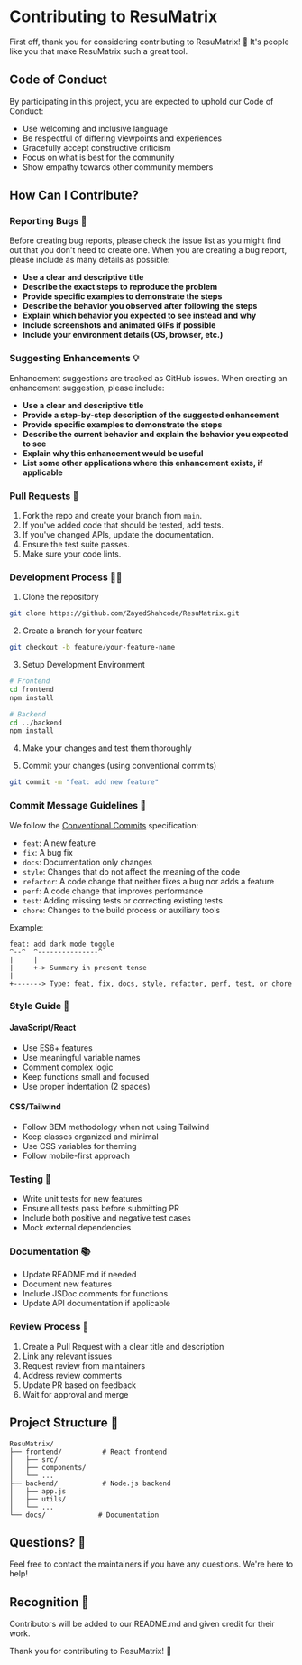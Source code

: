 # Contributing to ResuMatrix

First off, thank you for considering contributing to ResuMatrix! 🎉 It's people like you that make ResuMatrix such a great tool.

## Code of Conduct

By participating in this project, you are expected to uphold our Code of Conduct:

- Use welcoming and inclusive language
- Be respectful of differing viewpoints and experiences
- Gracefully accept constructive criticism
- Focus on what is best for the community
- Show empathy towards other community members

## How Can I Contribute?

### Reporting Bugs 🐛

Before creating bug reports, please check the issue list as you might find out that you don't need to create one. When you are creating a bug report, please include as many details as possible:

* **Use a clear and descriptive title**
* **Describe the exact steps to reproduce the problem**
* **Provide specific examples to demonstrate the steps**
* **Describe the behavior you observed after following the steps**
* **Explain which behavior you expected to see instead and why**
* **Include screenshots and animated GIFs if possible**
* **Include your environment details (OS, browser, etc.)**

### Suggesting Enhancements 💡

Enhancement suggestions are tracked as GitHub issues. When creating an enhancement suggestion, please include:

* **Use a clear and descriptive title**
* **Provide a step-by-step description of the suggested enhancement**
* **Provide specific examples to demonstrate the steps**
* **Describe the current behavior and explain the behavior you expected to see**
* **Explain why this enhancement would be useful**
* **List some other applications where this enhancement exists, if applicable**

### Pull Requests 🚀

1. Fork the repo and create your branch from `main`.
2. If you've added code that should be tested, add tests.
3. If you've changed APIs, update the documentation.
4. Ensure the test suite passes.
5. Make sure your code lints.

### Development Process 👩‍💻

1. Clone the repository
```bash
git clone https://github.com/ZayedShahcode/ResuMatrix.git
```

2. Create a branch for your feature
```bash
git checkout -b feature/your-feature-name
```

3. Setup Development Environment
```bash
# Frontend
cd frontend
npm install

# Backend
cd ../backend
npm install
```

4. Make your changes and test them thoroughly

5. Commit your changes (using conventional commits)
```bash
git commit -m "feat: add new feature"
```

### Commit Message Guidelines 📝

We follow the [Conventional Commits](https://www.conventionalcommits.org/) specification:

- `feat`: A new feature
- `fix`: A bug fix
- `docs`: Documentation only changes
- `style`: Changes that do not affect the meaning of the code
- `refactor`: A code change that neither fixes a bug nor adds a feature
- `perf`: A code change that improves performance
- `test`: Adding missing tests or correcting existing tests
- `chore`: Changes to the build process or auxiliary tools

Example:
```
feat: add dark mode toggle
^--^  ^---------------^
|     |
|     +-> Summary in present tense
|
+-------> Type: feat, fix, docs, style, refactor, perf, test, or chore
```

### Style Guide 🎨

#### JavaScript/React
- Use ES6+ features
- Use meaningful variable names
- Comment complex logic
- Keep functions small and focused
- Use proper indentation (2 spaces)

#### CSS/Tailwind
- Follow BEM methodology when not using Tailwind
- Keep classes organized and minimal
- Use CSS variables for theming
- Follow mobile-first approach

### Testing 🧪

- Write unit tests for new features
- Ensure all tests pass before submitting PR
- Include both positive and negative test cases
- Mock external dependencies

### Documentation 📚

- Update README.md if needed
- Document new features
- Include JSDoc comments for functions
- Update API documentation if applicable

### Review Process 👀

1. Create a Pull Request with a clear title and description
2. Link any relevant issues
3. Request review from maintainers
4. Address review comments
5. Update PR based on feedback
6. Wait for approval and merge

## Project Structure 📁

```
ResuMatrix/
├── frontend/          # React frontend
│   ├── src/
│   ├── components/
│   └── ...
├── backend/           # Node.js backend
│   ├── app.js
│   ├── utils/
│   └── ...
└── docs/             # Documentation
```

## Questions? 🤔

Feel free to contact the maintainers if you have any questions. We're here to help!

## Recognition 🌟

Contributors will be added to our README.md and given credit for their work.

Thank you for contributing to ResuMatrix! 🙏
